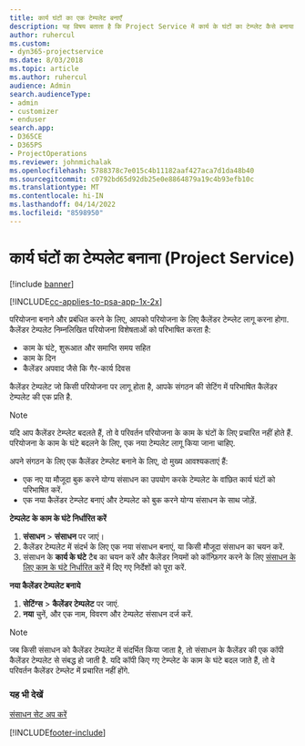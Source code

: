 ```yaml
---
title: कार्य घंटों का एक टेम्पलेट बनाएँ
description: यह विषय बताता है कि Project Service में कार्य के घंटों का टेम्प्लेट कैसे बनाया जाए.
author: ruhercul
ms.custom:
- dyn365-projectservice
ms.date: 8/03/2018
ms.topic: article
ms.author: ruhercul
audience: Admin
search.audienceType:
- admin
- customizer
- enduser
search.app:
- D365CE
- D365PS
- ProjectOperations
ms.reviewer: johnmichalak
ms.openlocfilehash: 5788378c7e015c4b11182aaf427aca7d1da48b40
ms.sourcegitcommit: c0792bd65d92db25e0e8864879a19c4b93efb10c
ms.translationtype: MT
ms.contentlocale: hi-IN
ms.lasthandoff: 04/14/2022
ms.locfileid: "8598950"
---
```

# <a name="create-a-work-hours-template-project-service"></a>कार्य घंटों का टेम्पलेट बनाना (Project Service)

[!include [banner](../includes/psa-now-project-operations.md)]

[!INCLUDE[cc-applies-to-psa-app-1x-2x](../includes/cc-applies-to-psa-app-3x.md)]

परियोजना बनाने और प्रबंधित करने के लिए, आपको परियोजना के लिए कैलेंडर टेम्प्लेट लागू करना होगा. कैलेंडर टेम्पलेट निम्नलिखित परियोजना विशेषताओं को परिभाषित करता है:

- काम के घंटे, शुरूआत और समाप्ति समय सहित
- काम के दिन
- कैलेंडर अपवाद जैसे कि गैर-कार्य दिवस

कैलेंडर टेम्पलेट जो किसी परियोजना पर लागू होता है, आपके संगठन की सेटिंग में परिभाषित कैलेंडर टेम्पलेट की एक प्रति है.

> [!NOTE]
> यदि आप कैलेंडर टेम्प्लेट बदलते हैं, तो वे परिवर्तन परियोजना के काम के घंटों के लिए प्रचारित नहीं होते हैं. परियोजना के काम के घंटे बदलने के लिए, एक नया टेम्पलेट लागू किया जाना चाहिए.

अपने संगठन के लिए एक कैलेंडर टेम्प्लेट बनाने के लिए, दो मुख्य आवश्यकताएं हैं:

- एक नए या मौजूदा बुक करने योग्य संसाधन का उपयोग करके टेम्पलेट के वांछित कार्य घंटों को परिभाषित करें.
- एक नया कैलेंडर टेम्प्लेट बनाएं और टेम्पलेट को बुक करने योग्य संसाधन के साथ जोड़ें.

**टेम्पलेट के काम के घंटे निर्धारित करें**

1. **संसाधन** \> **संसाधन** पर जाएं।
2. कैलेंडर टेम्पलेट में संदर्भ के लिए एक नया संसाधन बनाएं, या किसी मौजूदा संसाधन का चयन करें.
3. संसाधन के **कार्य के घंटे** टैब का चयन करें और कैलेंडर नियमों को कॉन्फ़िगर करने के लिए [संसाधन के लिए काम के घंटे निर्धारित करें](/dynamics365/field-service/set-work-hours-resource) में दिए गए निर्देशों को पूरा करें.

**नया कैलेंडर टेम्पलेट बनाये**

1. **सेटिंग्स** \> **कैलेंडर टेम्पलेट** पर जाएं.
2. **नया** चुनें, और एक नाम, विवरण और टेम्पलेट संसाधन दर्ज करें.


> [!NOTE]
> जब किसी संसाधन को कैलेंडर टेम्पलेट में संदर्भित किया जाता है, तो संसाधन के कैलेंडर की एक कॉपी कैलेंडर टेम्पलेट से संबद्ध हो जाती है. यदि कॉपी किए गए टेम्प्लेट के काम के घंटे बदल जाते हैं, तो वे परिवर्तन कैलेंडर टेम्प्लेट में प्रचारित नहीं होंगे.


### <a name="see-also"></a>यह भी देखें  
 [संसाधन सेट अप करें](../psa/set-up-resources.md)


[!INCLUDE[footer-include](../includes/footer-banner.md)]
